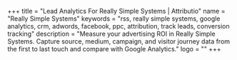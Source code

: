 +++
title = "Lead Analytics For Really Simple Systems | Attributio"
name = "Really Simple Systems"
keywords = "rss, really simple systems, google analytics, crm, adwords, facebook, ppc, attribution, track leads, conversion tracking"
description = "Measure your advertising ROI in Really Simple Systems. Capture source, medium, campaign, and visitor journey data from the first to last touch and compare with Google Analytics."
logo = ""
+++
